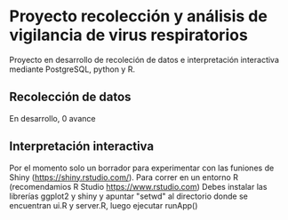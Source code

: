 # Proyecto recolección y análisis de vigilancia de virus respiratorios
Proyecto en desarrollo de recoleción de datos e interpretación interactiva mediante PostgreSQL, python y R.

## Recolección de datos
En desarrollo, 0 avance

## Interpretación interactiva
Por el momento solo un borrador para experimentar con las funiones de Shiny (https://shiny.rstudio.com/).
Para correr en un entorno R (recomendamios R Studio https://www.rstudio.com)
Debes instalar las librerías ggplot2 y shiny y apuntar "setwd" al directorio donde se encuentran ui.R y server.R, luego ejecutar
runApp()
